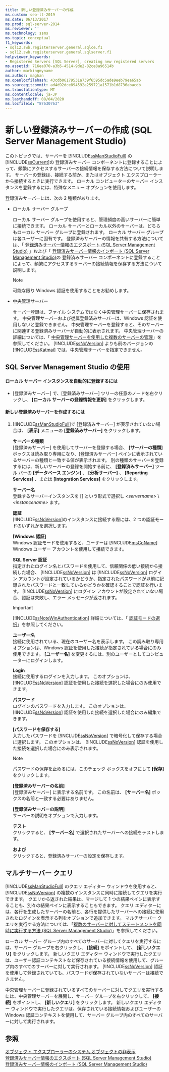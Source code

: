 ```yaml
---
title: 新しい登録済みサーバーの作成
ms.custom: seo-lt-2019
ms.date: 06/13/2017
ms.prod: sql-server-2014
ms.reviewer: ''
ms.technology: ssms
ms.topic: conceptual
f1_keywords:
- sql12.swb.registerserver.general.sqlce.f1
- sql12.swb.registerserver.general.sqlserver.f1
helpviewer_keywords:
- Registered Servers [SQL Server], creating new registered servers
ms.assetid: 716ea070-a3b5-4514-9de2-82ce8a96514b
author: markingmyname
ms.author: maghan
ms.openlocfilehash: 43cdb06179531a739f6595dc5ade9eeb79ea65ab
ms.sourcegitcommit: ad4d92dce894592a259721a1571b1d8736abacdb
ms.translationtype: MT
ms.contentlocale: ja-JP
ms.lasthandoff: 08/04/2020
ms.locfileid: "87630763"
---
```

# <a name="create-a-new-registered-server-sql-server-management-studio"></a>新しい登録済みサーバーの作成 (SQL Server Management Studio)
  このトピックでは、サーバーを [!INCLUDE[ssManStudioFull](../../includes/ssmanstudiofull-md.md)] の [!INCLUDE[ssCurrent](../../includes/sscurrent-md.md)]の 登録済みサーバー コンポーネントに登録することによって、頻繁にアクセスするサーバーの接続情報を保存する方法について説明します。 サーバーの登録は、接続する前か、またはオブジェクト エクスプローラーから接続するときに実行できます。 ローカル コンピューターのサーバー インスタンスを登録するには、特殊なメニュー オプションを使用します。  
  
 登録済みサーバーには、次の 2 種類があります。  
  
-   ローカル サーバー グループ  
  
     ローカル サーバー グループを使用すると、管理頻度の高いサーバーに簡単に接続できます。 ローカル サーバーとローカル以外のサーバーは、どちらもローカル サーバー グループに登録されます。 ローカル サーバー グループは各ユーザーに固有です。 登録済みサーバーの情報を共有する方法については、「 [登録済みサーバー情報のエクスポート &#40;SQL Server Management Studio&#41;](export-registered-server-information-sql-server-management-studio.md) 」および「 [登録済みサーバー情報のインポート &#40;SQL Server Management Studio&#41;](import-registered-server-information-sql-server-management-studio.md)の 登録済みサーバー コンポーネントに登録することによって、頻繁にアクセスするサーバーの接続情報を保存する方法について説明します。  
  
    > [!NOTE]  
    >  可能な限り Windows 認証を使用することをお勧めします。  
  
-   中央管理サーバー  
  
     サーバー登録は、ファイル システムではなく中央管理サーバーに保存されます。 中央管理サーバーおよび従属登録済みサーバーは、Windows 認証を使用しないと登録できません。 中央管理サーバーを登録すると、そのサーバーに関連する登録済みサーバーが自動的に表示されます。 中央管理サーバーの詳細については、「 [中央管理サーバーを使用した複数のサーバーの管理](../../relational-databases/administer-multiple-servers-using-central-management-servers.md)」を参照してください。 [!INCLUDE[ssNoVersion](../../includes/ssnoversion-md.md)] よりも前のバージョンの [!INCLUDE[ssKatmai](../../includes/sskatmai-md.md)] では、中央管理サーバーを指定できません。  
  
##  <a name="using-sql-server-management-studio"></a><a name="SSMSProcedure"></a> SQL Server Management Studio の使用  
  
#### <a name="to-automatically-register-the-local-server-instances"></a>ローカル サーバー インスタンスを自動的に登録するには  
  
-   [登録済みサーバー] で、[登録済みサーバー] ツリーの任意のノードを右クリックし、 **[ローカル サーバーの登録情報を更新]** をクリックします。  
  
#### <a name="to-create-a-new-registered-server"></a>新しい登録済みサーバーを作成するには  
  
1.  [!INCLUDE[ssManStudioFull](../../includes/ssmanstudiofull-md.md)]で [登録済みサーバー] が表示されていない場合は、 **[表示]** メニューの **[登録済みサーバー]** をクリックします。  
  
     **サーバーの種類**  
     [登録済みサーバー] を使用してサーバーを登録する場合、 **[サーバーの種類]** ボックスは読み取り専用になり、[登録済みサーバー] ペインに表示されているサーバーの種類と一致する値が表示されます。 別の種類のサーバーを登録するには、新しいサーバーの登録を開始する前に、 **[登録済みサーバー]** ツール バーの **[データベース エンジン]** 、 **[分析サーバー]** 、 **[Reporting Services]** 、または **[Integration Services]** をクリックします。  
  
     **サーバー名**  
     登録するサーバーインスタンスを [] という形式で選択し *\<servername>* \\ *\<instancename>* ます。  
  
     **認証**  
     [!INCLUDE[ssNoVersion](../../includes/ssnoversion-md.md)]のインスタンスに接続する際には、2 つの認証モードのいずれかを選択します。  
  
     **[Windows 認証]**  
     Windows 認証モードを使用すると、ユーザーは [!INCLUDE[msCoName](../../includes/msconame-md.md)] Windows ユーザー アカウントを使用して接続できます。  
  
     **SQL Server 認証**  
     指定されたログイン名とパスワードを使用して、信頼関係の低い接続から接続した場合、 [!INCLUDE[ssNoVersion](../../includes/ssnoversion-md.md)] は [!INCLUDE[ssNoVersion](../../includes/ssnoversion-md.md)] ログイン アカウントが設定されているかどうか、指定されたパスワードが以前に記録されたパスワードと一致しているかどうかを確認することで認証を行います。 [!INCLUDE[ssNoVersion](../../includes/ssnoversion-md.md)] にログイン アカウントが設定されていない場合、認証は失敗し、エラー メッセージが返されます。  
  
    > [!IMPORTANT]  
    >  [!INCLUDE[ssNoteWinAuthentication](../../includes/ssnotewinauthentication-md.md)] 詳細については、「 [認証モードの選択](../../relational-databases/security/choose-an-authentication-mode.md)」を参照してください。  
  
     **ユーザー名**  
     接続に使用されている、現在のユーザー名を表示します。 この読み取り専用オプションは、Windows 認証を使用した接続が指定されている場合にのみ使用できます。 **[ユーザー名]** を変更するには、別のユーザーとしてコンピューターにログインします。  
  
     **Login**  
     接続に使用するログインを入力します。 このオプションは、 [!INCLUDE[ssNoVersion](../../includes/ssnoversion-md.md)] 認証を使用した接続を選択した場合にのみ使用できます。  
  
     **パスワード**  
     ログインのパスワードを入力します。 このオプションは、 [!INCLUDE[ssNoVersion](../../includes/ssnoversion-md.md)] 認証を使用した接続を選択した場合にのみ編集できます。  
  
     **[パスワードを保存する]**  
     入力したパスワードを [!INCLUDE[ssNoVersion](../../includes/ssnoversion-md.md)] で暗号化して保存する場合に選択します。 このオプションは、 [!INCLUDE[ssNoVersion](../../includes/ssnoversion-md.md)] 認証を使用した接続を選択した場合にのみ表示されます。  
  
    > [!NOTE]  
    >  パスワードの保存を止めるには、このチェック ボックスをオフにして **[保存]** をクリックします。  
  
     **[登録済みサーバーの名前]**  
     [登録済みサーバー] に表示する名前です。 この名前は、 **[サーバー名]** ボックスの名前と一致する必要はありません。  
  
     **[登録済みサーバーの説明]**  
     サーバーの説明をオプションで入力します。  
  
     **テスト**  
     クリックすると、 **[サーバー名]** で選択されたサーバーへの接続をテストします。  
  
     **および**  
     クリックすると、登録済みサーバーの設定を保存します。  
  
## <a name="multiserver-queries"></a>マルチサーバー クエリ  
 [!INCLUDE[ssManStudioFull](../../includes/ssmanstudiofull-md.md)] のクエリ エディター ウィンドウを使用すると、 [!INCLUDE[ssNoVersion](../../includes/ssnoversion-md.md)] の複数のインスタンスに同時に接続してクエリを実行できます。 クエリから返された結果は、マージして 1 つの結果ペインに表示することも、別々の結果ペインに表示することもできます。 クエリ エディターには、各行を生成したサーバーの名前と、各行を提供したサーバーへの接続に使用されたログインを表示する列をオプションで追加できます。 マルチサーバー クエリを実行する方法については、「[複数のサーバーに対してステートメントを同時に実行する方法 &#40;SQL Server Management Studio&#41;](execute-statements-against-multiple-servers-simultaneously.md)」を参照してください。  
  
 ローカル サーバー グループ内のすべてのサーバーに対してクエリを実行するには、サーバー グループを右クリックし、 **[接続]** をポイントして、 **[新しいクエリ]** をクリックします。 新しいクエリ エディター ウィンドウで実行したクエリは、ユーザー認証コンテキストなど保存されている接続情報を使用して、グループ内のすべてのサーバーに対して実行されます。 [!INCLUDE[ssNoVersion](../../includes/ssnoversion-md.md)] 認証を使用して登録されていても、パスワードが保存されていないサーバーは接続できません。  
  
 中央管理サーバーに登録されているすべてのサーバーに対してクエリを実行するには、中央管理サーバーを展開し、サーバー グループを右クリックして、 **[接続]** をポイントし、 **[新しいクエリ]** をクリックします。 新しいクエリ エディター ウィンドウで実行したクエリは、保存されている接続情報およびユーザーの Windows 認証コンテキストを使用して、サーバー グループ内のすべてのサーバーに対して実行されます。  
  
## <a name="see-also"></a>参照  
 [オブジェクト エクスプローラーのシステム オブジェクトの非表示](../object/hide-system-objects-in-object-explorer.md)   
 [登録済みサーバー情報のエクスポート &#40;SQL Server Management Studio&#41;](export-registered-server-information-sql-server-management-studio.md)   
 [登録済みサーバー情報のインポート &#40;SQL Server Management Studio&#41;](import-registered-server-information-sql-server-management-studio.md)  
  
  
